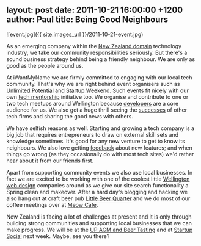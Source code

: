layout: post
date: 2011-10-21 16:00:00 +1200
author: Paul
title: Being Good Neighbours
----

![event.jpg]({{ site.images_url }}/2011-10-21-event.jpg)

As an emerging company within the [New Zealand domain](https://iwantmyname.co.nz/domains/co.nz-kiwi-domain-name-registration-for-new-zealand) technology industry, we take our community responsibilities seriously. But there's a sound business strategy behind being a friendly neighbour. We are only as good as the people around us.

At iWantMyName we are firmly committed to engaging with our local tech community. That's why we are right behind event organisers such as [Unlimited Potential](http://up.org.nz/) and [Startup Weekend](https://iwantmyname.com/blog/2011/09/iwantmyname-backs-startup-weekend.html). Such events fit nicely with our own [tech mentorship](http://archived.link/http://blog.ideegeo.com/2011/01/04/ideegeo-consult-sniffing-out-ideas/) initiative too. We organise and contribute to one or two tech meetups around Wellington because [developers](https://iwantmyname.co.nz/services/developer/) are a core audience for us. We also get a huge thrill seeing the [successes](https://iwantmyname.com/blog/2011/08/intuitionhq-gets-landing-pad-boost.html) of other tech firms and sharing the good news with others.

We have selfish reasons as well. Starting and growing a tech company is a big job that requires entrepreneurs to draw on external skill sets and knowledge sometimes. It's good for any new venture to get to know its neighbours. We also love getting [feedback](https://iwantmyname.co.nz/support) about new features; and when things go wrong (as they occasionally do with most tech sites) we'd rather hear about it from our friends first.

Apart from supporting community events we also use local businesses. In fact we are excited to be working with one of the coolest little [Wellington web design](http://www.bitbybit.io/) companies around as we give our site search functionality a Spring clean and makeover. After a hard day's blogging and hacking we also hang out at craft beer pub [Little Beer Quarter](http://littlebeerquarter.co.nz/) and we do most of our coffee meetings over at [Meow Cafe](http://www.welovemeow.co.nz/).

New Zealand is facing a lot of challenges at present and it is only 
through building strong communities and supporting local businesses that we can make progress. We will be at the [UP AGM and Beer Tasting](http://up.org.nz/events/up_agm_beer_tasting) and at [Startup Social](http://wellington.startupweekend.org/2011/10/13/startup-social-gets-creative-juices-flowing/) next week. Maybe, see you there?
